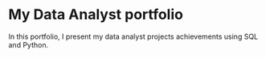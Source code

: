 # My Data Analyst portfolio
In this portfolio, I present my data analyst projects achievements using SQL and Python.
